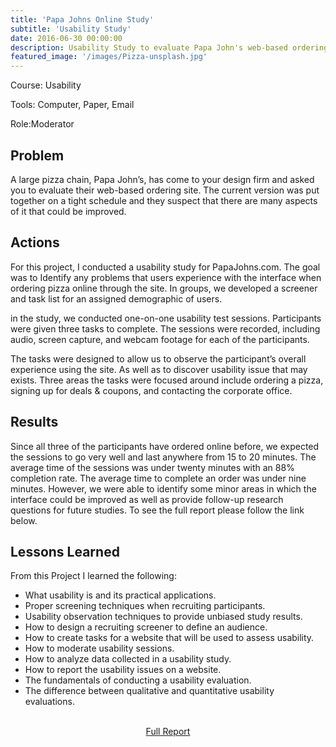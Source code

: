 ```yaml
---
title: 'Papa Johns Online Study'
subtitle: 'Usability Study'
date: 2016-06-30 00:00:00
description: Usability Study to evaluate Papa John's web-based ordering site.
featured_image: '/images/Pizza-unsplash.jpg'
---
```



Course: Usability

Tools: Computer, Paper, Email

Role:Moderator

## Problem
A large pizza chain, Papa John’s, has come to your design firm and asked you to evaluate their web-based ordering site. The current version was put together on a tight schedule and they suspect that there are many aspects of it that could be improved.

## Actions
For this project, I conducted a usability study for PapaJohns.com. The goal was to Identify any problems that users experience with the interface when ordering pizza online through the site. In groups, we developed a screener and task list for an assigned demographic of users.

in the study, we conducted one-on-one usability test sessions. Participants were given three tasks to complete. The sessions were recorded, including audio, screen capture, and webcam footage for each of the participants.

The tasks were designed to allow us to observe the participant’s overall experience using the site. As well as to discover usability issue that may exists. Three areas the tasks were focused around include ordering a pizza, signing up for deals & coupons, and contacting the corporate office.

## Results
Since all three of the participants have ordered online before, we expected the sessions to go very well and last anywhere from 15 to 20 minutes. The average time of the sessions was under twenty minutes with an 88% completion rate. The average time to complete an order was under nine minutes. However, we were able to identify some minor areas in which the interface could be improved as well as provide follow-up research questions for future studies.
To see the full report please follow the link below.

## Lessons Learned
From this Project I learned the following:

* What usability is and its practical applications.
* Proper screening techniques when recruiting participants.
* Usability observation techniques to provide unbiased study results.
* How to design a recruiting screener to define an audience.
* How to create tasks for a website that will be used to assess usability.
* How to moderate usability sessions.
* How to analyze data collected in a usability study.
* How to report the usability issues on a website.
* The fundamentals of conducting a usability evaluation.
* The difference between qualitative and quantitative usability evaluations.

<br>

<center><a href="https://www.geburgess.com/files/GeorgeBurgess_FinalReport.pdf" class="button button--large">Full Report</a></center>
